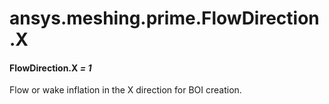 # ansys.meshing.prime.FlowDirection.X



#### FlowDirection.X *= 1*

Flow or wake inflation in the X direction for BOI creation.

<!-- !! processed by numpydoc !! -->
